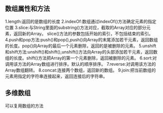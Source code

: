 ## 数组属性和方法
1.length:返回的是数组的长度
2.indexOf:数组通过indexOf()方法确定元素的指定位置
3.slice:与String里面的substring()方法对应，截取的Array对应的部分元素，返回新的Array。
  slice()方法的参数包括开始的索引，不包括结束的索引。
4.push和pop方法:push()和pop(),push()向Array的末尾添加若干元素，返回数组的长度。pop()向Array的最后一个元素删除，返回的是被删除的元素。
5.unshift和shift方法:unshift()和shift(),unshift()方法向Array的头部添加若干元素，返回数组的长度。shift()方法把Array的第一个元素删除，返回被删除的元素。
6.sort:对调用该方法的Array数组进行排序。默认的顺序排序。
7.reverse:对调用该方法的Array数组翻转。
8.concat:连接两个数组，返回新的数组。
9.join:把当前数组的元素用指定的字符串连接起来，返回连接后的字符串。
## 多维数组
可以复用数组的方法
